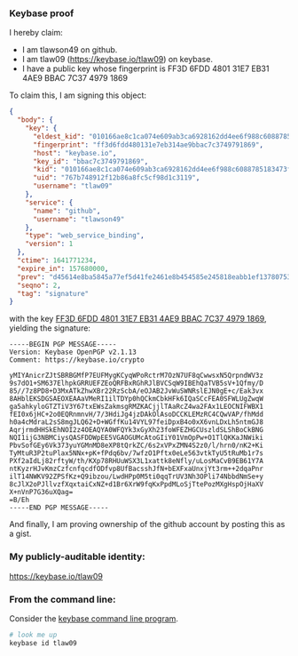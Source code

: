 ### Keybase proof

I hereby claim:

  * I am tlawson49 on github.
  * I am tlaw09 (https://keybase.io/tlaw09) on keybase.
  * I have a public key whose fingerprint is FF3D 6FDD 4801 31E7 EB31  4AE9 BBAC 7C37 4979 1869

To claim this, I am signing this object:

```json
{
  "body": {
    "key": {
      "eldest_kid": "010166ae8c1ca074e609ab3ca6928162dd4ee6f988c6088785183473f4eb270193fc0a",
      "fingerprint": "ff3d6fdd480131e7eb314ae9bbac7c3749791869",
      "host": "keybase.io",
      "key_id": "bbac7c3749791869",
      "kid": "010166ae8c1ca074e609ab3ca6928162dd4ee6f988c6088785183473f4eb270193fc0a",
      "uid": "767b748912f12b86a8fc5cf98d1c3119",
      "username": "tlaw09"
    },
    "service": {
      "name": "github",
      "username": "tlawson49"
    },
    "type": "web_service_binding",
    "version": 1
  },
  "ctime": 1641771234,
  "expire_in": 157680000,
  "prev": "d45614e8ba5845a77ef5d41fe2461e8b454585e245818eabb1ef137807532b3a",
  "seqno": 2,
  "tag": "signature"
}
```

with the key [FF3D 6FDD 4801 31E7 EB31  4AE9 BBAC 7C37 4979 1869](https://keybase.io/tlaw09), yielding the signature:

```
-----BEGIN PGP MESSAGE-----
Version: Keybase OpenPGP v2.1.13
Comment: https://keybase.io/crypto

yMIYAnicrZJtSBRBGMfP7EUFMygKCyqWPoRctrM7OzN7UF8qCwwsxN5QrpndWV3z
9s7dO1+SM637ElhpkGRRUEFZEoQRFBxRGhRJlBVCSqW9IBEhQaTVB5sV+1Qfmy/D
85//7z8PD8+D3MxATkZhwXBr22RzScbA/eOJAB2JvWuSWNRslEJN0gE+c/Eak3vx
8AHblEKSDGSAEOXEAAaVMeRI1ilTDYp0hQCkmCbkHFk6IQaSCcFEA0SFWLUgZwqW
ga5ahkyloGTZTiV3Y67txEWsZakmsgRMZKACjjlTAaRcZ4wa2FAx1LEOCNIFWBX1
fEI0x6jHC+2o0EQRnmnvH/7/3HdiJg4jzDAkOlAsoDCCKLEMzRC4CQwVAP/fhMdd
h0a4cMdraL2sS8mgJLQ62+D+WGffKu14VYL97feiDpxB4o0xX6vnLDxLh5ntmGJ8
AqrjrmdHHSkEhNOI2z4OEAQYA0WFQYk3xGyXh23foWFEZHGCUszldSLShBoCkBNG
NQI1ijG3NBMCiysQASFDDWpEE5VGAOGUMcAtoGIiY01VmOpPw+O1TlQKKaJNWiki
PbvSofGEy6Vk373yuYGMnMD8eXP8tQrkZC/6s2xVPxZMN4S2z0/l/hrn0/nK2+Ki
TyMtuR3P2tuPlax5NNx+pK+fPdq6bv/7wfzO1Pftx0eLe563vtkTyU5tRuMb1r7s
PXf2aIdLj82rftyW/th/KXp78RHUuWSX3L1xattk8eNfly/uLosMaCvB9EB61Y7A
ntKyzrHJvKmzCzfcnfqcdfODfvp8UfBacsshJfN+bEXFxaUnxjYt3rm++2dqaPnr
ilT14NWKV92ZPSfKz+Q9ibzou/LwdHPp0M5ti0qqTrUV3Nh3OPli74NbbdNmSe+y
8cJlX2oPJllvzfXqxtaiCxNZ+d1Br6XrW9fqKxPpdMLoSjTtePozMXgHspOjHaXV
X+nVnP7G36uXQag=
=B/Eh
-----END PGP MESSAGE-----

```

And finally, I am proving ownership of the github account by posting this as a gist.

### My publicly-auditable identity:

https://keybase.io/tlaw09

### From the command line:

Consider the [keybase command line program](https://keybase.io/download).

```bash
# look me up
keybase id tlaw09
```

